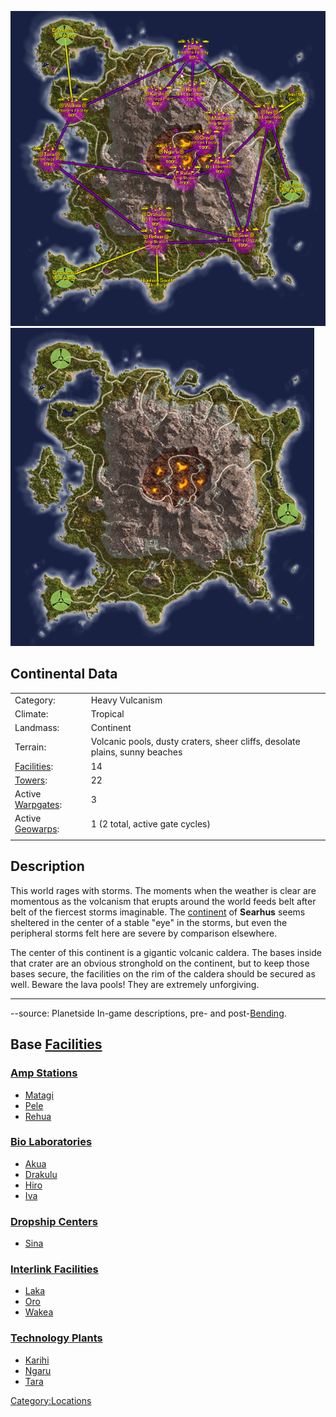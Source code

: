 ![](images/SearhusMap.jpg "fig:SearhusMap.jpg")
![](images/Searhus_Terrain.jpg "fig:Searhus_Terrain.jpg")

## Continental Data

|                                             |                                                                             |
| ------------------------------------------- | --------------------------------------------------------------------------- |
| Category:                                   | Heavy Vulcanism                                                             |
| Climate:                                    | Tropical                                                                    |
| Landmass:                                   | Continent                                                                   |
| Terrain:                                    | Volcanic pools, dusty craters, sheer cliffs, desolate plains, sunny beaches |
| [Facilities](Facilities.md):     | 14                                                                          |
| [Towers](Tower.md):              | 22                                                                          |
| Active [Warpgates](Warpgate.md): | 3                                                                           |
| Active [Geowarps](Geowarp.md):   | 1 (2 total, active gate cycles)                                             |
|                                             |                                                                             |

## Description

This world rages with storms. The moments when the weather is clear are
momentous as the volcanism that erupts around the world feeds belt after
belt of the fiercest storms imaginable. The
[continent](continent.md) of **Searhus** seems sheltered in the
center of a stable "eye" in the storms, but even the peripheral storms
felt here are severe by comparison elsewhere.

The center of this continent is a gigantic volcanic caldera. The bases
inside that crater are an obvious stronghold on the continent, but to
keep those bases secure, the facilities on the rim of the caldera should
be secured as well. Beware the lava pools! They are extremely
unforgiving.

---

--source: Planetside In-game descriptions, pre- and
post-[Bending](Bending.md).

## Base [Facilities](Facilities.md)

### [Amp Stations](Amp_Station.md)

- [Matagi](Matagi.md)
- [Pele](Pele.md)
- [Rehua](Rehua.md)

### [Bio Laboratories](Bio_Laboratories.md)

- [Akua](Akua.md)
- [Drakulu](Drakulu.md)
- [Hiro](Hiro.md)
- [Iva](Iva.md)

### [Dropship Centers](Dropship_Center.md)

- [Sina](Sina.md)

### [Interlink Facilities](Interlink_Facilities.md)

- [Laka](Laka.md)
- [Oro](Oro.md)
- [Wakea](Wakea.md)

### [Technology Plants](Technology_Plant.md)

- [Karihi](Karihi.md)
- [Ngaru](Ngaru.md)
- [Tara](Tara.md)

[Category:Locations](Category:Locations.md)
